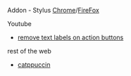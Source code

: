 Addon - Stylus [Chrome](https://chromewebstore.google.com/detail/stylus/clngdbkpkpeebahjckkjfobafhncgmne)/[FireFox](https://addons.mozilla.org/de/firefox/addon/styl-us/)

Youtube
-  [remove text labels on action buttons](https://userstyles.world/style/6021/youtube-remove-text-labels-on-action-buttons)

rest of the web
 -  [catppuccin](https://github.com/catppuccin/catppuccin)
